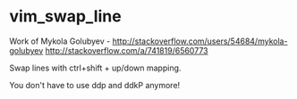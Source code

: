 # vim_swap_line

Work of Mykola Golubyev - http://stackoverflow.com/users/54684/mykola-golubyev
http://stackoverflow.com/a/741819/6560773

Swap lines with ctrl+shift + up/down mapping.

You don't have to use ddp and ddkP anymore!
